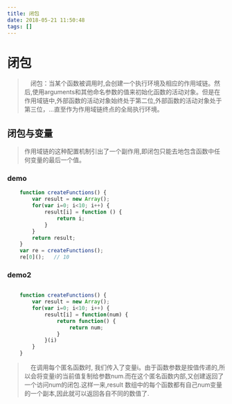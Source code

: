 ```yaml
---
title: 闭包
date: 2018-05-21 11:50:48
tags: []
---
```


# 闭包
>　闭包：当某个函数被调用时,会创建一个执行环境及相应的作用域链。然后,使用arguments和其他命名参数的值来初始化函数的活动对象。但是在作用域链中,外部函数的活动对象始终处于第二位,外部函数的活动对象处于第三位，...直至作为作用域链终点的全局执行环境。

## 闭包与变量
> 作用域链的这种配置机制引出了一个副作用,即闭包只能去地包含函数中任何变量的最后一个值。

### demo
```js
    function createFunctions() {
        var result = new Array();
        for(var i=0; i<10; i++) {
            result[i] = function () {
                return i;
            }
        }
        return result;
    }
    var re = createFunctions();
    re[0]();   // 10 
```

### demo2
```js 

    function createFunctions() {
        var result = new Array();
        for(var i=0; i<10; i++) {
            result[i] = function(num) {
                return function() {
                    return num;
                }
            }(i)
        }
    }
```

>　在调用每个匿名函数时, 我们传入了变量i。由于函数参数是按值传递的,所以会将变量i的当前值复制给参数num.而在这个匿名函数内部,又创建返回了一个访问num的闭包.这样一来,result 数组中的每个函数都有自己num变量的一个副本,因此就可以返回各自不同的数值了.